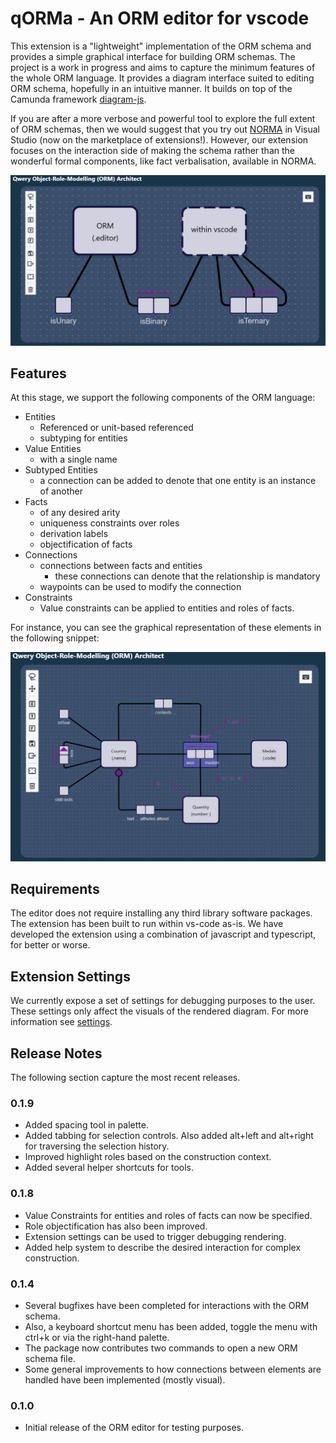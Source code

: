 # qORMa - An ORM editor for vscode

This extension is a "lightweight" implementation of the ORM schema and provides 
a simple graphical interface for building ORM schemas. The project is a work 
in progress and aims to capture the minimum features of the whole ORM language. 
It provides a diagram interface suited to editing ORM schema, hopefully in an
intuitive manner. It builds on top of the Camunda framework 
[diagram-js](https://github.com/bpmn-io/diagram-js).

If you are after a more verbose and powerful tool to explore the full extent 
of ORM schemas, then we would suggest that you try out 
[NORMA](https://marketplace.visualstudio.com/items?itemName=ORMSolutions.NORMA2019) 
in Visual Studio (now on the marketplace of extensions!). However, our extension 
focuses on the interaction side of making the schema rather than the wonderful 
formal components, like fact verbalisation, available in NORMA.

![image](/extension/extension-assets/logo-example.png)

## Features

At this stage, we support the following components of the ORM language:
- Entities
    - Referenced or unit-based referenced
    - subtyping for entities
- Value Entities
    - with a single name
- Subtyped Entities
    - a connection can be added to denote that one entity is an instance of another
- Facts
    - of any desired arity
    - uniqueness constraints over roles
    - derivation labels
    - objectification of facts
- Connections 
    - connections between facts and entities
        - these connections can denote that the relationship is mandatory
    - waypoints can be used to modify the connection
- Constraints
    - Value constraints can be applied to entities and roles of facts.

For instance, you can see the graphical representation of these elements in the following snippet:

![image](/extension/extension-assets/medals-example.png)

## Requirements

The editor does not require installing any third library software packages. The extension has been built to run within vs-code as-is. We have developed the extension using a combination of javascript and typescript, for better or worse.

## Extension Settings

We currently expose a set of settings for debugging purposes to the user. 
These settings only affect the visuals of the rendered diagram. For more
information see [settings](/extension/settings.md).

## Release Notes

The following section capture the most recent releases.

### 0.1.9

- Added spacing tool in palette.
- Added tabbing for selection controls. Also added alt+left and alt+right for 
  traversing the selection history.
- Improved highlight roles based on the construction context.
- Added several helper shortcuts for tools.

### 0.1.8

- Value Constraints for entities and roles of facts can now be specified. 
- Role objectification has also been improved.
- Extension settings can be used to trigger debugging rendering.
- Added help system to describe the desired interaction for complex construction.

### 0.1.4

- Several bugfixes have been completed for interactions with the ORM schema.
- Also, a keyboard shortcut menu has been added, toggle the menu with ctrl+k 
  or via the right-hand palette.
- The package now contributes two commands to open a new ORM schema file.
- Some general improvements to how connections between elements are handled
  have been implemented (mostly visual).

### 0.1.0

- Initial release of the ORM editor for testing purposes.
